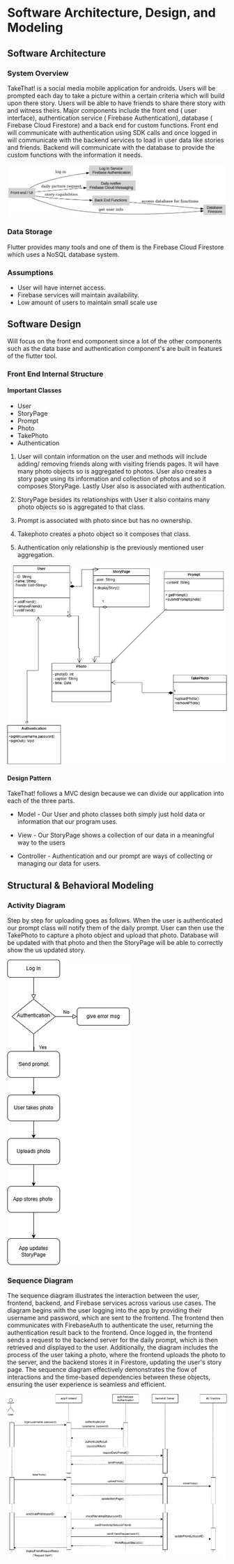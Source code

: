 # Software Architecture, Design, and Modeling

## Software Architecture

### System Overview

TakeThat! is a social media mobile application for androids. Users will be prompted each day to take a picture within a certain criteria which will build upon there story. Users will be able to have friends to share there story with and witness theirs. Major components include the front end ( user interface), authentication service ( Firebase Authentication), database ( Firebase Cloud Firestore) and a back end for custom functions. Front end will communicate with authentication using SDK calls and once logged in will communicate with the backend services to load in user data like stories and friends. Backend will communicate with the database to provide the custom functions with the information it needs. 


![System Components](images/comp.png)




### Data Storage

Flutter provides many tools and one of them is the Firebase Cloud Firestore which uses a NoSQL database system.

### Assumptions

- User will have internet access.
- Firebase services will maintain availability.
- Low amount of users to maintain small scale use


## Software Design

Will focus on the front end component since a lot of the other components such as the data base and authentication component's are built in features of the flutter tool.

### Front End Internal Structure

#### Important Classes

- User
- StoryPage
- Prompt
- Photo
- TakePhoto
- Authentication

1. User will contain information on the user and methods will include adding/ removing friends along with visiting friends pages. It will have many photo objects so is aggregated to photos. User also creates a story page using its information and collection of photos and so it composes StoryPage. Lastly User also is associated with authentication.

2. StoryPage besides its relationships with User it also contains many photo objects so is aggregated to that class.

3. Prompt is associated with photo since but has no ownership.

4. Takephoto creates a photo object so it composes that class.

5. Authentication only relationship is the previously mentioned user aggregation.



![UML](images/UML.png)















#### Design Pattern

TakeThat! follows a MVC design because we can divide our application into each of the three parts.

- Model - Our User and photo classes both simply just hold data or information that our program uses.

- View - Our StoryPage shows a collection of our data in a meaningful way to the users

- Controller - Authentication and our prompt are ways of collecting or managing our data for users.











## Structural & Behavioral Modeling

### Activity Diagram
 Step by step for uploading goes as follows. When the user is authenticated our prompt class will notify them of the daily prompt. User can then use the TakePhoto to capture a photo object and upload that photo. Database will be updated with that photo and then the StoryPage will be able to correctly show the us updated story.
 
 ![Activity Diagram](images/activity.png)
 

### Sequence Diagram
 The sequence diagram illustrates the interaction between the user, frontend, backend, and Firebase services across various use cases. The diagram begins with the user logging into the app by providing their username and password, which are sent to the frontend. The frontend then communicates with FirebaseAuth to authenticate the user, returning the authentication result back to the frontend. Once logged in, the frontend sends a request to the backend server for the daily prompt, which is then retrieved and displayed to the user. Additionally, the diagram includes the process of the user taking a photo, where the frontend uploads the photo to the server, and the backend stores it in Firestore, updating the user's story page. The sequence diagram effectively demonstrates the flow of interactions and the time-based dependencies between these objects, ensuring the user experience is seamless and efficient.

 ![Sequence Diagram](images/sequence.png)
 
 
 
 
 





 
 
 






















